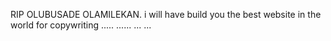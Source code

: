 RIP OLUBUSADE OLAMILEKAN. i will have build you the best website in the world for copywriting .....
......
...
...
